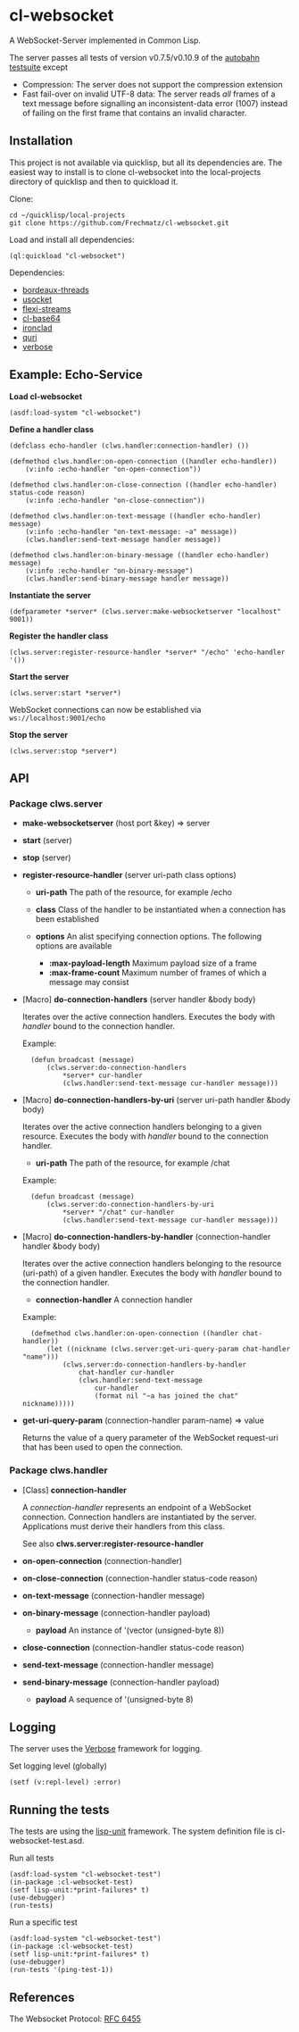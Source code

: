 # cl-websocket

A WebSocket-Server implemented in Common Lisp.

The server passes all tests of version v0.7.5/v0.10.9 of the [autobahn testsuite](https://github.com/crossbario/autobahn-testsuite) except

* Compression: The server does not support the compression extension
* Fast fail-over on invalid UTF-8 data: The server reads _all_ frames of a text message before
signalling an inconsistent-data error (1007) instead of failing on the first frame that contains an invalid character.

Installation
------------

This project is not available via quicklisp, but all its dependencies are. The easiest
way to install is to clone cl-websocket into the local-projects directory of
quicklisp and then to quickload it.

Clone:

    cd ~/quicklisp/local-projects
    git clone https://github.com/Frechmatz/cl-websocket.git

Load and install all dependencies:

    (ql:quickload "cl-websocket")

Dependencies:

* [bordeaux-threads](https://github.com/sionescu/bordeaux-threads) 
* [usocket](https://github.com/usocket/usocket)
* [flexi-streams](http://weitz.de/flexi-streams/)
* [cl-base64](http://quickdocs.org/cl-base64/)
* [ironclad](https://github.com/froydnj/ironclad)
* [quri](https://github.com/fukamachi/quri)
* [verbose](https://github.com/Shinmera/verbose)


Example: Echo-Service
---------------------

**Load cl-websocket**

    (asdf:load-system "cl-websocket")

**Define a handler class**

    (defclass echo-handler (clws.handler:connection-handler) ())

    (defmethod clws.handler:on-open-connection ((handler echo-handler))
        (v:info :echo-handler "on-open-connection"))

    (defmethod clws.handler:on-close-connection ((handler echo-handler) status-code reason)
        (v:info :echo-handler "on-close-connection"))

    (defmethod clws.handler:on-text-message ((handler echo-handler) message)
        (v:info :echo-handler "on-text-message: ~a" message))
        (clws.handler:send-text-message handler message))

    (defmethod clws.handler:on-binary-message ((handler echo-handler) message)
        (v:info :echo-handler "on-binary-message")
        (clws.handler:send-binary-message handler message))

**Instantiate the server**

    (defparameter *server* (clws.server:make-websocketserver "localhost" 9001))

**Register the handler class**

    (clws.server:register-resource-handler *server* "/echo" 'echo-handler '())

**Start the server**

    (clws.server:start *server*)

WebSocket connections can now be established via `ws://localhost:9001/echo`

**Stop the server**

    (clws.server:stop *server*)

API
---

### Package clws.server

* **make-websocketserver** (host port &key) => server

* **start** (server)

* **stop** (server)

* **register-resource-handler** (server uri-path class options)

    * __uri-path__ The path of the resource, for example /echo   
    * __class__ Class of the handler to be instantiated when a connection has been established
    * __options__ An alist specifying connection options. The following options are available
    
        * __:max-payload-length__ Maximum payload size of a frame
        * __:max-frame-count__ Maximum number of frames of which a message may consist

* [Macro] **do-connection-handlers** (server handler &body body)

   Iterates over the active connection handlers. Executes the
   body with _handler_ bound to the connection handler.
   
   Example:

        (defun broadcast (message)
            (clws.server:do-connection-handlers
                *server* cur-handler
                (clws.handler:send-text-message cur-handler message)))

* [Macro] **do-connection-handlers-by-uri** (server uri-path handler &body body)

   Iterates over the active connection handlers belonging to a given resource. Executes the
   body with _handler_ bound to the connection handler.
   
    * __uri-path__ The path of the resource, for example /chat

   Example:

        (defun broadcast (message)
            (clws.server:do-connection-handlers-by-uri
                *server* "/chat" cur-handler
                (clws.handler:send-text-message cur-handler message)))


* [Macro] **do-connection-handlers-by-handler** (connection-handler handler &body body)

   Iterates over the active connection handlers belonging to the resource (uri-path)
   of a given handler. Executes the body with _handler_ bound to the connection handler.
   
    * __connection-handler__ A connection handler

   Example:

        (defmethod clws.handler:on-open-connection ((handler chat-handler))
            (let ((nickname (clws.server:get-uri-query-param chat-handler "name")))
                (clws.server:do-connection-handlers-by-handler
                    chat-handler cur-handler
                    (clws.handler:send-text-message
                        cur-handler
                        (format nil "~a has joined the chat" nickname)))))

* **get-uri-query-param** (connection-handler param-name) => value

   Returns the value of a query parameter of the WebSocket request-uri that has
   been used to open the connection.

### Package clws.handler

* [Class] **connection-handler**

   A _connection-handler_ represents an endpoint of a WebSocket connection.
   Connection handlers are instantiated by the server. Applications must
   derive their handlers from this class.

   See also **clws.server:register-resource-handler**

* **on-open-connection** (connection-handler)

* **on-close-connection** (connection-handler status-code reason)

* **on-text-message** (connection-handler message)

* **on-binary-message** (connection-handler payload)

    * __payload__ An instance of '(vector (unsigned-byte 8))

* **close-connection** (connection-handler status-code reason)

* **send-text-message** (connection-handler message)

* **send-binary-message** (connection-handler payload)

    * __payload__ A sequence of '(unsigned-byte 8)
    
Logging
-------

The server uses the [Verbose](https://github.com/Shinmera/verbose) framework for logging.

Set logging level (globally)

    (setf (v:repl-level) :error)

Running the tests
-----------------

The tests are using the [lisp-unit](https://github.com/OdonataResearchLLC/lisp-unit) framework.
The system definition file is cl-websocket-test.asd.

Run all tests

    (asdf:load-system "cl-websocket-test")
    (in-package :cl-websocket-test)
    (setf lisp-unit:*print-failures* t)
    (use-debugger)
    (run-tests)

Run a specific test

    (asdf:load-system "cl-websocket-test")
    (in-package :cl-websocket-test)
    (setf lisp-unit:*print-failures* t)
    (use-debugger)
    (run-tests '(ping-test-1))

References
----------

The Websocket Protocol: [RFC 6455](https://tools.ietf.org/html/rfc6455)

